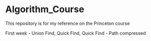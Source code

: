 # Algorithm_Course

This repository is for my reference on the Princeton course 

First week - Union Find, Quick Find, Quick Find - Path compressed
